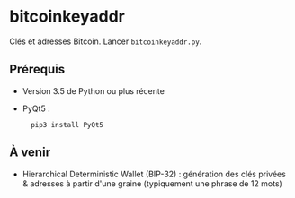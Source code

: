 bitcoinkeyaddr
==============

Clés et adresses Bitcoin. Lancer `bitcoinkeyaddr.py`.

Prérequis
---------

- Version 3.5 de Python ou plus récente
- PyQt5 :

        pip3 install PyQt5


À venir
-------

- Hierarchical Deterministic Wallet (BIP-32) : génération des clés privées & adresses à partir d'une graine (typiquement une phrase de 12 mots)